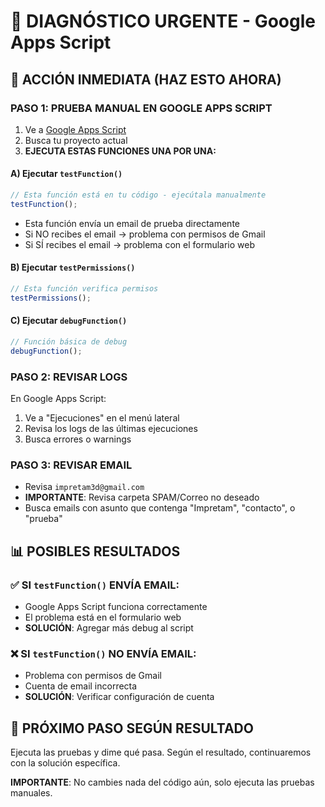 # 🚨 DIAGNÓSTICO URGENTE - Google Apps Script

## 🎯 ACCIÓN INMEDIATA (HAZ ESTO AHORA)

### PASO 1: PRUEBA MANUAL EN GOOGLE APPS SCRIPT
1. Ve a [Google Apps Script](https://script.google.com)
2. Busca tu proyecto actual
3. **EJECUTA ESTAS FUNCIONES UNA POR UNA:**

#### A) Ejecutar `testFunction()`
```javascript
// Esta función está en tu código - ejecútala manualmente
testFunction();
```
- Esta función envía un email de prueba directamente
- Si NO recibes el email → problema con permisos de Gmail
- Si SÍ recibes el email → problema con el formulario web

#### B) Ejecutar `testPermissions()`
```javascript
// Esta función verifica permisos
testPermissions();
```

#### C) Ejecutar `debugFunction()`
```javascript
// Función básica de debug
debugFunction();
```

### PASO 2: REVISAR LOGS
En Google Apps Script:
1. Ve a "Ejecuciones" en el menú lateral
2. Revisa los logs de las últimas ejecuciones
3. Busca errores o warnings

### PASO 3: REVISAR EMAIL
- Revisa `impretam3d@gmail.com`
- **IMPORTANTE**: Revisa carpeta SPAM/Correo no deseado
- Busca emails con asunto que contenga "Impretam", "contacto", o "prueba"

## 📊 POSIBLES RESULTADOS

### ✅ SI `testFunction()` ENVÍA EMAIL:
- Google Apps Script funciona correctamente
- El problema está en el formulario web
- **SOLUCIÓN**: Agregar más debug al script

### ❌ SI `testFunction()` NO ENVÍA EMAIL:
- Problema con permisos de Gmail
- Cuenta de email incorrecta
- **SOLUCIÓN**: Verificar configuración de cuenta

## 🚀 PRÓXIMO PASO SEGÚN RESULTADO

Ejecuta las pruebas y dime qué pasa. Según el resultado, continuaremos con la solución específica.

**IMPORTANTE**: No cambies nada del código aún, solo ejecuta las pruebas manuales.
